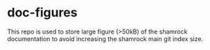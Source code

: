 # doc-figures

This repo is used to store large figure (>50kB) of the shamrock documentation to avoid increasing the shamrock main git index size.

